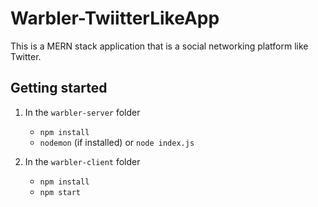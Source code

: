 # Warbler-TwiitterLikeApp
This is a MERN stack application that is a social networking platform like Twitter.
## Getting started

1.  In the `warbler-server` folder

    * `npm install`
    * `nodemon` (if installed) or `node index.js`

2.  In the `warbler-client` folder

    * `npm install`
    * `npm start`
